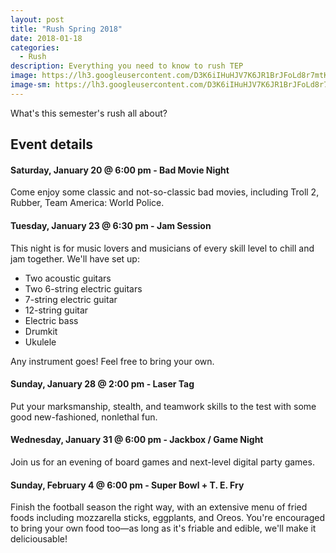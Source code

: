 ```yaml
---
layout: post
title: "Rush Spring 2018"
date: 2018-01-18
categories:
  - Rush
description: Everything you need to know to rush TEP
image: https://lh3.googleusercontent.com/D3K6iIHuHJV7K6JR1BrJFoLd8r7mtKGOZLdNsjSqNlaNYe24rUPjuG_ShQQwUMYKov9tExfGV3-thNvGknfpA2wWwUuDR-pIXGvh9apQPLedx8MAfGkMYMgCaOIVd1_dZ-ocMgUEMt7i-I91WHhJarOb1UAD9LQnaIP42WmGjQDll37PRAiMXP2RniA_2-iWudsXJru3e-pHIWE1I_P0XPhxhPVEo7AgRnKebwx7YtTI-xC7wM0tLHRinwqtGU4iicQXwm-Na8PrMA9wAl6MPI4uorsPdsL641GImFoCIVCp5cwFCoahazFl0ejZqnG8uTkvQ5wMwPvuxVGejKyw8V6p91wYrKi9MO3R0sg3Yfbr2-MsCnY_IIqHZ76AzGdx6WRlFDO1yku5NAcibx4_qklQTD7D6UkmYAb7_-lYNZC8RdQGSSSM_7MXBKQZAPzrVncCpiEfVPPZZvlxXM0jdgb-2BeramXG9sJC4srBiBHlt9sMEilNvWTVkRL_97s6VNG2MEe6PXVzVq18afO2jwxDalUWSHjN9GvGQCP6JzD6cknYtW7dyutPzPewKpP_Gg7HdHVDB4lkPCd6JFZMeeafOKq1rx-LjACdshzHfkm6GGKbj8n1Dh7v83EBFBbZIsMbVTDuWGm9ST1kOjYMqXnA74siMn-lhDtLtCzI0DXKQw=w1035-h776-no
image-sm: https://lh3.googleusercontent.com/D3K6iIHuHJV7K6JR1BrJFoLd8r7mtKGOZLdNsjSqNlaNYe24rUPjuG_ShQQwUMYKov9tExfGV3-thNvGknfpA2wWwUuDR-pIXGvh9apQPLedx8MAfGkMYMgCaOIVd1_dZ-ocMgUEMt7i-I91WHhJarOb1UAD9LQnaIP42WmGjQDll37PRAiMXP2RniA_2-iWudsXJru3e-pHIWE1I_P0XPhxhPVEo7AgRnKebwx7YtTI-xC7wM0tLHRinwqtGU4iicQXwm-Na8PrMA9wAl6MPI4uorsPdsL641GImFoCIVCp5cwFCoahazFl0ejZqnG8uTkvQ5wMwPvuxVGejKyw8V6p91wYrKi9MO3R0sg3Yfbr2-MsCnY_IIqHZ76AzGdx6WRlFDO1yku5NAcibx4_qklQTD7D6UkmYAb7_-lYNZC8RdQGSSSM_7MXBKQZAPzrVncCpiEfVPPZZvlxXM0jdgb-2BeramXG9sJC4srBiBHlt9sMEilNvWTVkRL_97s6VNG2MEe6PXVzVq18afO2jwxDalUWSHjN9GvGQCP6JzD6cknYtW7dyutPzPewKpP_Gg7HdHVDB4lkPCd6JFZMeeafOKq1rx-LjACdshzHfkm6GGKbj8n1Dh7v83EBFBbZIsMbVTDuWGm9ST1kOjYMqXnA74siMn-lhDtLtCzI0DXKQw=w1035-h776-no
---
```

What's this semester's rush all about?

## Event details

#### Saturday, January 20 @ 6:00 pm - Bad Movie Night

Come enjoy some classic and not-so-classic bad movies, including Troll 2, Rubber, Team America: World Police.

#### Tuesday, January 23 @ 6:30 pm - Jam Session

This night is for music lovers and musicians of every skill level to chill and jam together. We'll have set up:

<ul class="two-col">
  <li>Two acoustic guitars</li>
  <li>Two 6-string electric guitars</li>
  <li>7-string electric guitar</li>
  <li>12-string guitar</li>
  <li>Electric bass</li>
  <li>Drumkit</li>
  <li>Ukulele</li>
</ul>

Any instrument goes! Feel free to bring your own.

#### Sunday, January 28 @ 2:00 pm - Laser Tag

Put your marksmanship, stealth, and teamwork skills to the test with some good new-fashioned, nonlethal fun.

#### Wednesday, January 31 @ 6:00 pm - Jackbox / Game Night

Join us for an evening of board games and next-level digital party games.

#### Sunday, February 4 @ 6:00 pm - Super Bowl + T. E. Fry

Finish the football season the right way, with an extensive menu of fried foods including mozzarella sticks, eggplants, and Oreos. You're encouraged to bring your own food too&mdash;as long as it's friable and edible, we'll make it deliciousable!